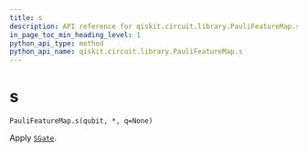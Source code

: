 ```yaml
---
title: s
description: API reference for qiskit.circuit.library.PauliFeatureMap.s
in_page_toc_min_heading_level: 1
python_api_type: method
python_api_name: qiskit.circuit.library.PauliFeatureMap.s
---
```


# s

<span id="qiskit.circuit.library.PauliFeatureMap.s" />

`PauliFeatureMap.s(qubit, *, q=None)`

Apply [`SGate`](qiskit.circuit.library.SGate "qiskit.circuit.library.SGate").

